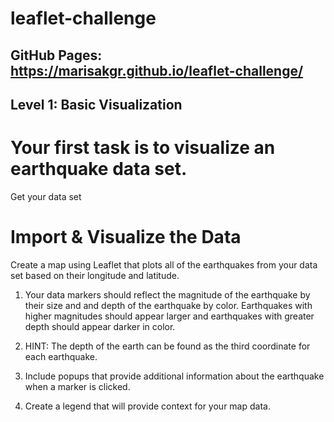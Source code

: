 # leaflet-challenge

## GitHub Pages: https://marisakgr.github.io/leaflet-challenge/

## Level 1: Basic Visualization
# Your first task is to visualize an earthquake data set.
 Get your data set
 
# Import & Visualize the Data

Create a map using Leaflet that plots all of the earthquakes from your data set based on their longitude and latitude.
  1. Your data markers should reflect the magnitude of the earthquake by their size and and depth of the earthquake by color. Earthquakes with higher magnitudes should appear     larger and earthquakes with greater depth should appear darker in color.

2. HINT: The depth of the earth can be found as the third coordinate for each earthquake.

3. Include popups that provide additional information about the earthquake when a marker is clicked.

4. Create a legend that will provide context for your map data.

